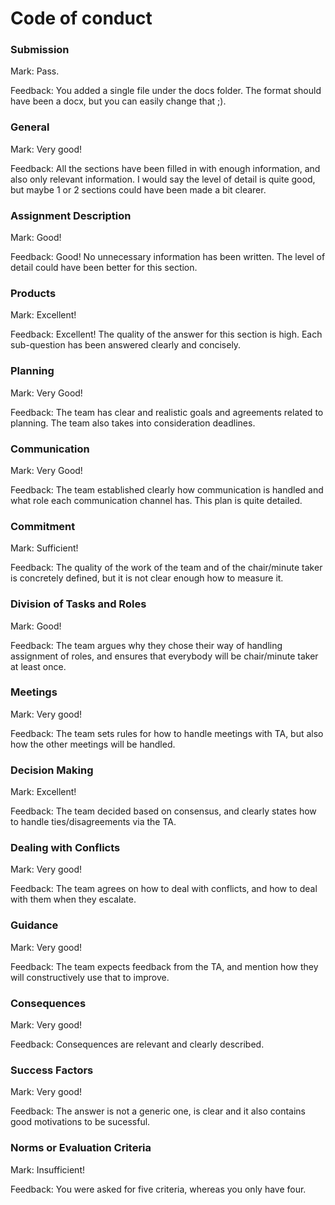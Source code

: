 # Code of conduct

### Submission

Mark: Pass.

Feedback: You added a single file under the docs folder. The format should have been a docx, but you can easily change that ;).

### General

Mark: Very good!

Feedback: All the sections have been filled in with enough information, and also only relevant information. I would say the level of detail is quite good, but maybe 1 or 2 sections could have been made a bit clearer.

### Assignment Description

Mark: Good!

Feedback: Good! No unnecessary information has been written. The level of detail could have been better for this section.

### Products

Mark: Excellent!

Feedback: Excellent! The quality of the answer for this section is high. Each sub-question has been answered clearly and concisely.

### Planning

Mark: Very Good!

Feedback: The team has clear and realistic goals and agreements related to planning. The team also takes into consideration deadlines.

### Communication

Mark: Very Good!

Feedback: The team established clearly  how communication is handled and what role each communication channel has. This plan is quite detailed.


### Commitment

Mark: Sufficient!

Feedback: The quality of the work of the team and of the chair/minute taker is concretely defined, but it is not clear enough how to measure it.

### Division of Tasks and Roles

Mark: Good!

Feedback: The team argues why they chose their way of handling assignment of roles, and ensures that everybody will be chair/minute taker at least once.

### Meetings

Mark: Very good!

Feedback: The team sets rules for how to handle meetings with TA, but also how the other meetings will be handled.


### Decision Making 
  
Mark: Excellent!

Feedback: The team decided based on consensus, and clearly states how to handle ties/disagreements via the TA.

### Dealing with Conflicts

Mark: Very good!

Feedback: The team agrees on how to deal with conflicts, and how to deal with them when they escalate.

### Guidance
  
Mark: Very good!

Feedback: The team expects feedback from the TA, and mention how they will constructively use that to improve.

### Consequences 
  
Mark: Very good!

Feedback: Consequences are relevant and clearly described.

### Success Factors

Mark: Very good!

Feedback: The answer is not a generic one, is clear and it also contains good motivations to be sucessful.

### Norms or Evaluation Criteria

Mark: Insufficient!

Feedback: You were asked for five criteria, whereas you only have four.

